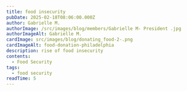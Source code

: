 ```yaml
---
title: food insecurity
pubDate: 2025-02-18T08:06:00.000Z
author: Gabrielle M.
authorImage: /src/images/blog/members/Gabrielle M- President .jpg
authorImageAlt: Gabrielle M.
cardImage: src/images/blog/donating_food-2-.png
cardImageAlt: food-donation-philadelphia
description: rise of food insecurity
contents:
  - Food Security
tags:
  - food security
readTime: 5
---
```

